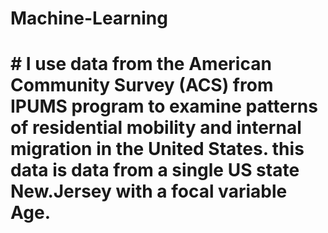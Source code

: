# Machine-Learning
# # I use data from the American Community Survey (ACS) from IPUMS program to examine patterns of residential mobility and internal migration in the United States. this data is data from a single US state New.Jersey with a focal variable Age.
